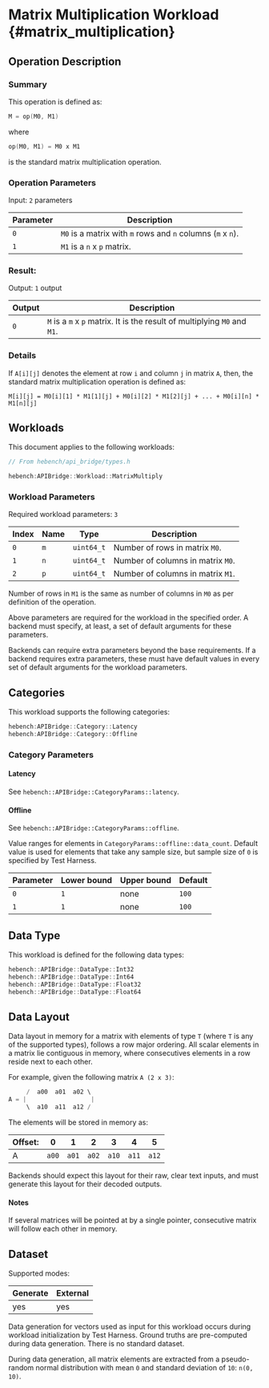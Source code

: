 Matrix Multiplication Workload {#matrix_multiplication}
========================

## Operation Description

### Summary
This operation is defined as:

```cpp
M = op(M0, M1)
```

where

```cpp
op(M0, M1) = M0 x M1
```

is the standard matrix multiplication operation.

### Operation Parameters

Input: `2` parameters

| Parameter | Description |
|-|-|
| `0` | `M0` is a matrix with `m` rows and `n` columns (`m` x `n`). |
| `1` | `M1` is a `n` x `p` matrix. |

### Result:

Output: `1` output

| Output | Description |
|-|-|
| `0` | `M` is a `m` x `p` matrix. It is the result of multiplying `M0` and `M1`. |

### Details

If `A[i][j]` denotes the element at row `i` and column `j` in matrix `A`, then, the standard matrix multiplication operation is defined as:

```
M[i][j] = M0[i][1] * M1[1][j] + M0[i][2] * M1[2][j] + ... + M0[i][n] * M1[n][j]
```

## Workloads

This document applies to the following workloads:

```cpp
// From hebench/api_bridge/types.h

hebench:APIBridge::Workload::MatrixMultiply
```

### Workload Parameters

Required workload parameters: `3`

| Index | Name | Type | Description |
|-|-|-|-|
| `0` | `m` | `uint64_t` | Number of rows in matrix `M0`. |
| `1` | `n` | `uint64_t` | Number of columns in matrix `M0`. |
| `2` | `p` | `uint64_t` | Number of columns in matrix `M1`. |

Number of rows in `M1` is the same as number of columns in `M0` as per definition of the operation.

Above parameters are required for the workload in the specified order. A backend must specify, at least, a set of default arguments for these parameters.

Backends can require extra parameters beyond the base requirements. If a backend requires extra parameters, these must have default values in every set of default arguments for the workload parameters.

## Categories
This workload supports the following categories:

```cpp
hebench:APIBridge::Category::Latency
hebench:APIBridge::Category::Offline
```

### Category Parameters
#### Latency
See `hebench::APIBridge::CategoryParams::latency`.

#### Offline

See `hebench::APIBridge::CategoryParams::offline`.

Value ranges for elements in `CategoryParams::offline::data_count`. Default value is used for elements that take any sample size, but sample size of `0` is specified by Test Harness.

| Parameter | Lower bound | Upper bound | Default |
|-|-|-|-|
| `0` | `1` | none |`100` | 
| `1` | `1` | none |`100` | 

## Data Type

This workload is defined for the following data types:

```cpp
hebench::APIBridge::DataType::Int32
hebench::APIBridge::DataType::Int64
hebench::APIBridge::DataType::Float32
hebench::APIBridge::DataType::Float64
```

## Data Layout
Data layout in memory for a matrix with elements of type `T` (where `T` is any of the supported types),  follows a row major ordering. All scalar elements in a matrix lie contiguous in memory, where consecutives elements in a row reside next to each other.

For example, given the following matrix `A (2 x 3)`:

```cpp
     /  a00  a01  a02 \
A = |                  |
     \  a10  a11  a12 /
```

The elements will be stored in memory as:

| Offset: | 0 | 1 | 2 | 3 | 4 | 5 |
|-|-|-|-|-|-|-|
|A| `a00`  | `a01`  | `a02`  | `a10` | `a11` | `a12`  |

Backends should expect this layout for their raw, clear text inputs, and must generate this layout for their decoded outputs.

#### Notes
If several matrices will be pointed at by a single pointer, consecutive matrix will follow each other in memory.

## Dataset
Supported modes:

| Generate | External |
|-|-|
| yes | yes |

Data generation for vectors used as input for this workload occurs during workload initialization by Test Harness. Ground truths are pre-computed during data generation. There is no standard dataset.

During data generation, all matrix elements are extracted from a pseudo-random normal distribution with mean `0` and standard deviation of `10`: `n(0, 10)`.
